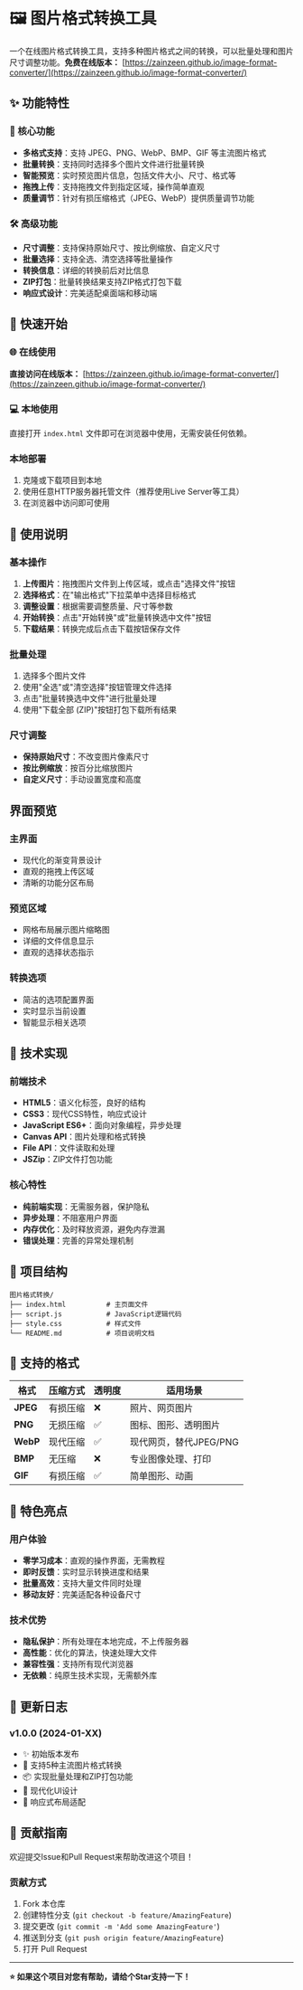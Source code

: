 # 🖼️ 图片格式转换工具

一个在线图片格式转换工具，支持多种图片格式之间的转换，可以批量处理和图片尺寸调整功能。**免费在线版本：** [https://zainzeen.github.io/image-format-converter/](https://zainzeen.github.io/image-format-converter/)

## ✨ 功能特性

### 🎯 核心功能
- **多格式支持**：支持 JPEG、PNG、WebP、BMP、GIF 等主流图片格式
- **批量转换**：支持同时选择多个图片文件进行批量转换
- **智能预览**：实时预览图片信息，包括文件大小、尺寸、格式等
- **拖拽上传**：支持拖拽文件到指定区域，操作简单直观
- **质量调节**：针对有损压缩格式（JPEG、WebP）提供质量调节功能

### 🛠️ 高级功能
- **尺寸调整**：支持保持原始尺寸、按比例缩放、自定义尺寸
- **批量选择**：支持全选、清空选择等批量操作
- **转换信息**：详细的转换前后对比信息
- **ZIP打包**：批量转换结果支持ZIP格式打包下载
- **响应式设计**：完美适配桌面端和移动端

## 🚀 快速开始

### 🌐 在线使用
**直接访问在线版本：** [https://zainzeen.github.io/image-format-converter/](https://zainzeen.github.io/image-format-converter/)

### 💻 本地使用
直接打开 `index.html` 文件即可在浏览器中使用，无需安装任何依赖。

### 本地部署
1. 克隆或下载项目到本地
2. 使用任意HTTP服务器托管文件（推荐使用Live Server等工具）
3. 在浏览器中访问即可使用

## 📖 使用说明

### 基本操作
1. **上传图片**：拖拽图片文件到上传区域，或点击"选择文件"按钮
2. **选择格式**：在"输出格式"下拉菜单中选择目标格式
3. **调整设置**：根据需要调整质量、尺寸等参数
4. **开始转换**：点击"开始转换"或"批量转换选中文件"按钮
5. **下载结果**：转换完成后点击下载按钮保存文件

### 批量处理
1. 选择多个图片文件
2. 使用"全选"或"清空选择"按钮管理文件选择
3. 点击"批量转换选中文件"进行批量处理
4. 使用"下载全部 (ZIP)"按钮打包下载所有结果

### 尺寸调整
- **保持原始尺寸**：不改变图片像素尺寸
- **按比例缩放**：按百分比缩放图片
- **自定义尺寸**：手动设置宽度和高度

## 界面预览

### 主界面
- 现代化的渐变背景设计
- 直观的拖拽上传区域
- 清晰的功能分区布局

### 预览区域
- 网格布局展示图片缩略图
- 详细的文件信息显示
- 直观的选择状态指示

### 转换选项
- 简洁的选项配置界面
- 实时显示当前设置
- 智能显示相关选项

## 🔧 技术实现

### 前端技术
- **HTML5**：语义化标签，良好的结构
- **CSS3**：现代CSS特性，响应式设计
- **JavaScript ES6+**：面向对象编程，异步处理
- **Canvas API**：图片处理和格式转换
- **File API**：文件读取和处理
- **JSZip**：ZIP文件打包功能

### 核心特性
- **纯前端实现**：无需服务器，保护隐私
- **异步处理**：不阻塞用户界面
- **内存优化**：及时释放资源，避免内存泄漏
- **错误处理**：完善的异常处理机制

## 📁 项目结构

```
图片格式转换/
├── index.html          # 主页面文件
├── script.js           # JavaScript逻辑代码
├── style.css           # 样式文件
└── README.md           # 项目说明文档
```

## 🎯 支持的格式

| 格式 | 压缩方式 | 透明度 | 适用场景 |
|------|----------|--------|----------|
| **JPEG** | 有损压缩 | ❌ | 照片、网页图片 |
| **PNG** | 无损压缩 | ✅ | 图标、图形、透明图片 |
| **WebP** | 现代压缩 | ✅ | 现代网页，替代JPEG/PNG |
| **BMP** | 无压缩 | ❌ | 专业图像处理、打印 |
| **GIF** | 有损压缩 | ✅ | 简单图形、动画 |

## 🌟 特色亮点

### 用户体验
- **零学习成本**：直观的操作界面，无需教程
- **即时反馈**：实时显示转换进度和结果
- **批量高效**：支持大量文件同时处理
- **移动友好**：完美适配各种设备尺寸

### 技术优势
- **隐私保护**：所有处理在本地完成，不上传服务器
- **高性能**：优化的算法，快速处理大文件
- **兼容性强**：支持所有现代浏览器
- **无依赖**：纯原生技术实现，无需额外库

## 🔄 更新日志

### v1.0.0 (2024-01-XX)
- ✨ 初始版本发布
- 🎯 支持5种主流图片格式转换
- 📦 实现批量处理和ZIP打包功能
- 🎨 现代化UI设计
- 📱 响应式布局适配

## 🤝 贡献指南

欢迎提交Issue和Pull Request来帮助改进这个项目！

### 贡献方式
1. Fork 本仓库
2. 创建特性分支 (`git checkout -b feature/AmazingFeature`)
3. 提交更改 (`git commit -m 'Add some AmazingFeature'`)
4. 推送到分支 (`git push origin feature/AmazingFeature`)
5. 打开 Pull Request



---

**⭐ 如果这个项目对您有帮助，请给个Star支持一下！**
